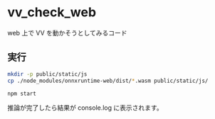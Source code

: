 # vv_check_web

web 上で VV を動かそうとしてみるコード

## 実行

```bash
mkdir -p public/static/js
cp ./node_modules/onnxruntime-web/dist/*.wasm public/static/js/

npm start
```

推論が完了したら結果が console.log に表示されます。
